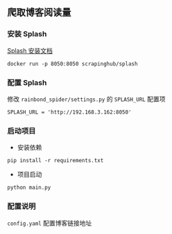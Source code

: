 ## 爬取博客阅读量

### 安装 Splash

[Splash 安装文档](https://splash.readthedocs.io/en/stable/install.html#linux-docker)

```shell
docker run -p 8050:8050 scrapinghub/splash
```

### 配置 Splash

修改 `rainbond_spider/settings.py` 的 `SPLASH_URL` 配置项

```shell
SPLASH_URL = 'http://192.168.3.162:8050'
```

### 启动项目

* 安装依赖

```shell
pip install -r requirements.txt
```

* 项目启动

```shell
python main.py
```

### 配置说明

`config.yaml` 配置博客链接地址